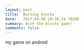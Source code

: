 ```yaml
---
layout: post
title:  Burning blocks
date:   2017-04-08 10:38:19 +0200
summary: burn the blocks game!
comments: false
---
```

my game on android